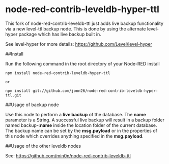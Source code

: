 # node-red-contrib-leveldb-hyper-ttl

This fork of node-red-contrib-leveldb-ttl just adds live backup functionality via a new level-ttl backup node. This is done by using the alternate level-hyper package which has live backup built in.

See level-hyper for more details:
https://github.com/Level/level-hyper

##Install

Run the following command in the root directory of your Node-RED install

    npm install node-red-contrib-leveldb-hyper-ttl
   
    or

    npm install git://github.com/jonn26/node-red-contrib-leveldb-hyper-ttl.git



##Usage of backup node

Use this node to perform a <b>live backup</b> of the database. The <b>name</b> parameter is a String. A successful live backup will result in a backup folder named backup-:<b>name</b> inside the location folder of the current database. The backup name can be set by the <b>msg.payload</b> or in the properties of this node which overrides anything specified in the <b>msg.payload</b>.

##Usage of the other leveldb nodes

See: https://github.com/min0n/node-red-contrib-leveldb-ttl
